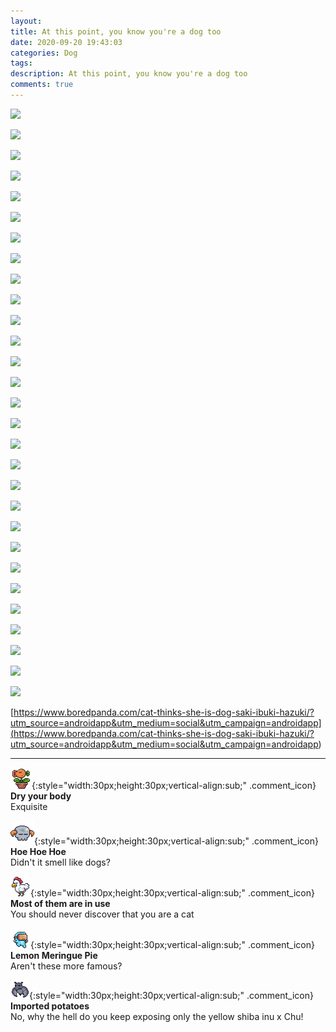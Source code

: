 ```yaml
---
layout: 
title: At this point, you know you're a dog too
date: 2020-09-20 19:43:03
categories: Dog
tags: 
description: At this point, you know you're a dog too
comments: true
---
```


![](https://blog.kakaocdn.net/dn/buCD2P/btqI4dC80Dx/Qf9j7SMHMK5xdrWg7KpXSk/img.jpg)

![](https://blog.kakaocdn.net/dn/bwj1f1/btqI9pPT6xF/pqKbiJujkeuHLY645kfFN1/img.jpg)

![](https://blog.kakaocdn.net/dn/dAGfv3/btqJbxz6Ttk/UYZURkvViLKVKW4z8GIKJK/img.jpg)

![](https://blog.kakaocdn.net/dn/8Wfo1/btqI58nNKV5/WCE0YUmlU8tJlnkCvfpBHK/img.jpg)

![](https://blog.kakaocdn.net/dn/cRFWsX/btqI7xUWqgP/NXcqRq52kLZGjUVMhJUJDK/img.jpg)

![](https://blog.kakaocdn.net/dn/dBvX6O/btqI5y1oG8N/R7vS1qRncuF7bhSlaxDCh0/img.jpg)

![](https://blog.kakaocdn.net/dn/A3mgd/btqI1L1qG7t/YJj2EvLXLnc6Dvde0fFSa1/img.jpg)

![](https://blog.kakaocdn.net/dn/deflYb/btqI2Gr1iNI/EQxihAVXWullT4vbq8Qf20/img.jpg)

![](https://blog.kakaocdn.net/dn/YHFnE/btqJbnK4xek/ZzIX3w2egcV25vQfBzzSiK/img.jpg)

![](https://blog.kakaocdn.net/dn/umik6/btqI6M5TyIA/1oLSPKKugD3hqnfmyy7TL0/img.jpg)

![](https://blog.kakaocdn.net/dn/ueO4R/btqI5z0dmN6/5qZ3imWxZDf9GtpCIa5ct0/img.jpg)

![](https://blog.kakaocdn.net/dn/bgToSf/btqI1LAoqCf/zWTCC4ALnyjCmihBUZExkk/img.jpg)

![](https://blog.kakaocdn.net/dn/bHNxxf/btqI9oi7B5z/ih4wJki07UGrgh06EUpNVK/img.jpg)

![](https://blog.kakaocdn.net/dn/3KYV2/btqJbmFo42o/EJoeYlyvMSii4hHIxnLem0/img.jpg)

![](https://blog.kakaocdn.net/dn/yJB5z/btqI5Tq6hmV/kpkKiy2GYhbhWeWwlmXav0/img.jpg)

![](https://blog.kakaocdn.net/dn/zbuu0/btqI2FNt5pc/v5M0QF2gjnEg2zBIbMqum0/img.jpg)

![](https://blog.kakaocdn.net/dn/bq3nUH/btqI6MLArcb/GsPGaT8mZvMPskduFR1Aqk/img.jpg)

![](https://blog.kakaocdn.net/dn/lssCZ/btqI5z61ilf/8BZt12YgOADr3sXIqNcGK1/img.jpg)

![](https://blog.kakaocdn.net/dn/CBdsc/btqI2FfDeBy/vbJVuN6HSJUKII6FiiV9Tk/img.jpg)

![](https://blog.kakaocdn.net/dn/3imGr/btqI7w9z5YR/CrarBUqsQWSCWxRMtLjY7k/img.jpg)

![](https://blog.kakaocdn.net/dn/dYSEFj/btqI1KnZgvR/QW29CYCIKHjqGT4aV6AMek/img.jpg)

![](https://blog.kakaocdn.net/dn/dBdphU/btqI8enzQFS/p1Ex5we17sRl9Xh2Yh6O91/img.jpg)

![](https://blog.kakaocdn.net/dn/CoNd3/btqI5zFWcuV/hKnjjb5kxck0YvYzHSkQl1/img.jpg)

![](https://blog.kakaocdn.net/dn/bba0AA/btqI1MsyL3W/flaKnXgGOhkmKCZYhybJL1/img.jpg)

![](https://blog.kakaocdn.net/dn/tKOZa/btqI7wPgRHm/iG5pEjP0zOajkIE5LvPzy0/img.jpg)

![](https://blog.kakaocdn.net/dn/bxtcT7/btqI6iqHCFL/5v0JB8rvyjv5K0RkJoLjKk/img.jpg)

![](https://blog.kakaocdn.net/dn/bpjMWf/btqI6ijTmbt/Fi5vKdvPrgVrOQn9PwX2KK/img.jpg)

![](https://blog.kakaocdn.net/dn/b854AH/btqI2FzUOo1/WHsv0yejCkaCKr9aMRNdIK/img.jpg)

![](https://blog.kakaocdn.net/dn/b2yBYx/btqI9ocnlWf/kLY9h3Oa77DkDmT6zzH6rK/img.jpg)

[https://www.boredpanda.com/cat-thinks-she-is-dog-saki-ibuki-hazuki/?utm_source=androidapp&utm_medium=social&utm_campaign=androidapp](<https://www.boredpanda.com/cat-thinks-she-is-dog-saki-ibuki-hazuki/?utm_source=androidapp&utm_medium=social&utm_campaign=androidapp>)

* * *

![comment](/assets/character/plant.png){:style="width:30px;height:30px;vertical-align:sub;" .comment_icon} **Dry your body**  
Exquisite   
  
![comment](/assets/character/skull.png){:style="width:30px;height:30px;vertical-align:sub;" .comment_icon} **Hoe Hoe Hoe**  
Didn't it smell like dogs?   
  
![comment](/assets/character/chicken.png){:style="width:30px;height:30px;vertical-align:sub;" .comment_icon} **Most of them are in use**  
You should never discover that you are a cat   
  
![comment](/assets/character/goggle.png){:style="width:30px;height:30px;vertical-align:sub;" .comment_icon} **Lemon Meringue Pie**  
Aren't these more famous?   
  
![comment](/assets/character/bat.png){:style="width:30px;height:30px;vertical-align:sub;" .comment_icon} **Imported potatoes**  
No, why the hell do you keep exposing only the yellow shiba inu x Chu!   
  

